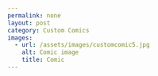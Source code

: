 ```yaml
---
permalink: none
layout: post
category: Custom Comics
images:   
  - url: /assets/images/customcomic5.jpg
    alt: Comic image
    title: Comic
---
```

